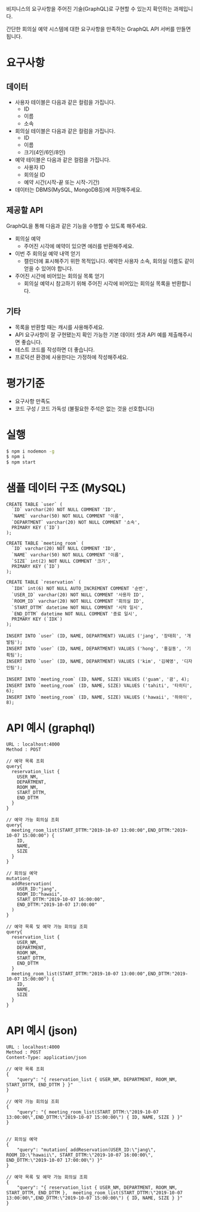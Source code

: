 비지니스의 요구사항을 주어진 기술(GraphQL)로 구현할 수 있는지 확인하는 과제입니다.

간단한 회의실 예약 시스템에 대한 요구사항을 만족하는 GraphQL API 서버를 만들면 됩니다.

# 요구사항

## 데이터
* 사용자 테이블은 다음과 같은 컬럼을 가집니다.
    * ID
    * 이름
    * 소속
* 회의실 테이블은 다음과 같은 컬럼을 가집니다.
    * ID
    * 이름
    * 크기(4인/6인/8인)
* 예약 테이블은 다음과 같은 컬럼을 가집니다.
    * 사용자 ID
    * 회의실 ID
    * 예약 시간(시작-끝 또는 시작-기간)
* 데이터는 DBMS(MySQL, MongoDB등)에 저장해주세요.

## 제공할 API
GraphQL을 통해 다음과 같은 기능을 수행할 수 있도록 해주세요.

* 회의실 예약
    * 주어진 시각에 예약이 있으면 에러를 반환해주세요.
* 이번 주 회의실 예약 내역 얻기
    * 캘린더에 표시해주기 위한 목적입니다. 예약한 사용자 소속, 회의실 이름도 같이 얻을 수 있어야 합니다.
* 주어진 시간에 비어있는 회의실 목록 얻기
    * 회의실 예약시 참고하기 위해 주어진 시각에 비어있는 회의실 목록을 반환합니다.

## 기타
* 목록을 반환할 때는 캐시를 사용해주세요.
* API 요구사항이 잘 구현됐는지 확인 가능한 기본 데이터 셋과 API 예를 제출해주시면 좋습니다.
* 테스트 코드를 작성하면 더 좋습니다.
* 프로덕션 환경에 사용한다는 가정하에 작성해주세요.

# 평가기준
* 요구사항 만족도
* 코드 구성 / 코드 가독성 (불필요한 주석은 없는 것을 선호합니다)

 # 실행
 ```bash
 $ npm i nodemon -g
 $ npm i
 $ npm start
 ```

 # 샘플 데이터 구조 (MySQL)
```
CREATE TABLE `user` (
  `ID` varchar(20) NOT NULL COMMENT 'ID',
  `NAME` varchar(50) NOT NULL COMMENT '이름',
  `DEPARTMENT` varchar(20) NOT NULL COMMENT '소속',
  PRIMARY KEY (`ID`)
);

CREATE TABLE `meeting_room` (
  `ID` varchar(20) NOT NULL COMMENT 'ID',
  `NAME` varchar(50) NOT NULL COMMENT '이름',
  `SIZE` int(2) NOT NULL COMMENT '크기',
  PRIMARY KEY (`ID`)
);

CREATE TABLE `reservation` (
  `IDX` int(6) NOT NULL AUTO_INCREMENT COMMENT '순번',
  `USER_ID` varchar(20) NOT NULL COMMENT '사용자 ID',
  `ROOM_ID` varchar(20) NOT NULL COMMENT '회의실 ID',
  `START_DTTM` datetime NOT NULL COMMENT '시작 일시',
  `END_DTTM` datetime NOT NULL COMMENT '종료 일시',
  PRIMARY KEY (`IDX`)
);

INSERT INTO `user` (ID, NAME, DEPARTMENT) VALUES ('jang', '장태희', '개발팀');
INSERT INTO `user` (ID, NAME, DEPARTMENT) VALUES ('hong', '홍길동', '기획팀');
INSERT INTO `user` (ID, NAME, DEPARTMENT) VALUES ('kim', '김혜영', '디자인팀');

INSERT INTO `meeting_room` (ID, NAME, SIZE) VALUES ('guam', '괌', 4);
INSERT INTO `meeting_room` (ID, NAME, SIZE) VALUES ('tahiti', '타히티', 6);
INSERT INTO `meeting_room` (ID, NAME, SIZE) VALUES ('hawaii', '하와이', 8);
```
# API 예시 (graphql)
```
URL : localhost:4000
Method : POST

// 예약 목록 조회
query{
  reservation_list {
    USER_NM,
    DEPARTMENT,
    ROOM_NM,
    START_DTTM,
    END_DTTM
  }
}

// 예약 가능 회의실 조회
query{
  meeting_room_list(START_DTTM:"2019-10-07 13:00:00",END_DTTM:"2019-10-07 15:00:00") {
    ID,
    NAME,
    SIZE
  }
}

// 회의실 예약
mutation{
  addReservation(
    USER_ID:"jang",
    ROOM_ID:"hawaii",
    START_DTTM:"2019-10-07 16:00:00",
    END_DTTM:"2019-10-07 17:00:00"
  )
}

// 예약 목록 및 예약 가능 회의실 조회
query{
  reservation_list {
    USER_NM,
    DEPARTMENT,
    ROOM_NM,
    START_DTTM,
    END_DTTM
  }
  meeting_room_list(START_DTTM:"2019-10-07 13:00:00",END_DTTM:"2019-10-07 15:00:00") {
    ID,
    NAME,
    SIZE
  }
}
```
# API 예시 (json)
```
URL : localhost:4000
Method : POST
Content-Type: application/json

// 예약 목록 조회
{ 
	"query": "{ reservation_list { USER_NM, DEPARTMENT, ROOM_NM, START_DTTM, END_DTTM } }"
}

// 예약 가능 회의실 조회
{ 
	"query": "{ meeting_room_list(START_DTTM:\"2019-10-07 13:00:00\",END_DTTM:\"2019-10-07 15:00:00\") { ID, NAME, SIZE } }" 
}


// 회의실 예약
{ 
	"query": "mutation{ addReservation(USER_ID:\"jang\", ROOM_ID:\"hawaii\", START_DTTM:\"2019-10-07 16:00:00\", END_DTTM:\"2019-10-07 17:00:00\") }" 
}

// 예약 목록 및 예약 가능 회의실 조회
{ 
	"query": "{ reservation_list { USER_NM, DEPARTMENT, ROOM_NM, START_DTTM, END_DTTM },  meeting_room_list(START_DTTM:\"2019-10-07 13:00:00\",END_DTTM:\"2019-10-07 15:00:00\") { ID, NAME, SIZE } }"
}
```